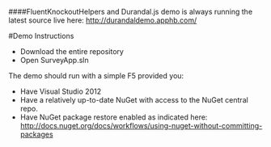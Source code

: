 ####FluentKnockoutHelpers and Durandal.js demo is always running the latest source live here:
http://durandaldemo.apphb.com/

#Demo Instructions
* Download the entire repository
* Open SurveyApp.sln

The demo should run with a simple F5 provided you:
* Have Visual Studio 2012
* Have a relatively up-to-date NuGet with access to the NuGet central repo.
* Have NuGet package restore enabled as indicated here: http://docs.nuget.org/docs/workflows/using-nuget-without-committing-packages
